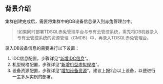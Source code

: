 ## 背景介绍
集群创建完成后，需要将集群中的DB设备信息录入到赤兔管理台中。
>!如果同时部署TDSQL赤兔管理平台与专有云管控系统，需先将DB机器录入专有云管控系统的资源管理（CMDB）中，再录入TDSQL赤兔管理台。

录入DB设备信息的需要进行以下设置：
1. IDC信息配置，步骤详见“[新增IDC信息](https://cloud.tencent.com/document/product/1515/62139)”。
2. 机型规格配置，步骤详见“[新增机型虚拟规格](https://cloud.tencent.com/document/product/1515/62167)”。
3. 设备资源配置，步骤详见“[增加设备资源](https://cloud.tencent.com/document/product/1515/62170)”。建议上报2台以上设备，以便进行一主多从实例的部署。
